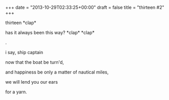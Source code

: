 +++
date = "2013-10-29T02:33:25+00:00"
draft = false
title = "thirteen #2"
+++
<p>thirteen *clap*</p>
<p>has it always been this way? *clap* *clap*</p>
<p>.</p>
<p>i say, ship captain</p>
<p>now that the boat be turn'd,</p>
<p>and happiness be only a matter of nautical miles,</p>
<p>we will lend you our ears</p>
<p>for a yarn.</p>
